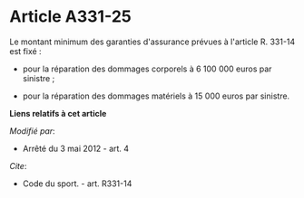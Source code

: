 # Article A331-25

Le montant minimum des garanties d'assurance prévues à l'article R. 331-14 est fixé :

- pour la réparation des dommages corporels à 6 100 000 euros par sinistre ;

- pour la réparation des dommages matériels à 15 000 euros par sinistre.

**Liens relatifs à cet article**

_Modifié par_:

  - Arrêté du 3 mai 2012 - art. 4

_Cite_:

  - Code du sport. - art. R331-14
